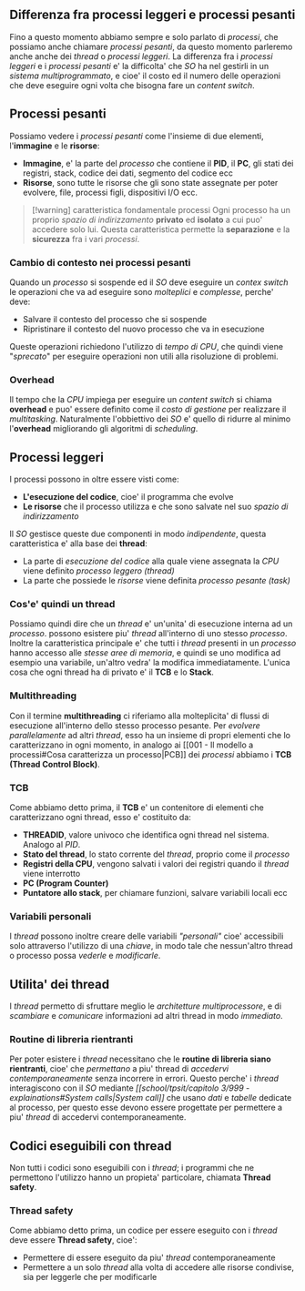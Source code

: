 ## Differenza fra processi leggeri e processi pesanti
Fino a questo momento abbiamo sempre e solo parlato di *processi*, che possiamo anche chiamare *processi pesanti*, da questo momento parleremo anche anche dei *thread* o *processi leggeri*.
La differenza fra i *processi leggeri* e i *processi pesanti* e' la difficolta' che *SO* ha nel gestirli in un *sistema multiprogrammato*, e cioe' il costo ed il numero delle operazioni che deve eseguire ogni volta che bisogna fare un *content switch*.

## Processi pesanti
Possiamo vedere i *processi pesanti* come l'insieme di due elementi, l'**immagine** e le **risorse**:
- **Immagine**, e' la parte del *processo* che contiene il **PID**, il **PC**, gli stati dei registri, stack, codice dei dati, segmento del codice ecc
- **Risorse**, sono tutte le risorse che gli sono state assegnate per poter evolvere, file, processi figli, dispositivi I/O ecc.

> [!warning] caratteristica fondamentale processi
> Ogni processo ha un proprio *spazio di indirizzamento* **privato** ed **isolato** a cui puo' accedere solo lui.
> Questa caratteristica permette la **separazione** e la **sicurezza** fra i vari *processi*.

### Cambio di contesto nei processi pesanti
Quando un *processo* si sospende ed il *SO* deve eseguire un *contex switch* le operazioni che va ad eseguire sono *molteplici* e *complesse*, perche' deve:
- Salvare il contesto del processo che si sospende
- Ripristinare il contesto del nuovo processo che va in esecuzione

Queste operazioni richiedono l'utilizzo di *tempo di CPU*, che quindi viene "*sprecato*" per eseguire operazioni non utili alla risoluzione di problemi.
### Overhead
Il tempo che la *CPU* impiega per eseguire un *content switch* si chiama **overhead** e puo' essere definito come il *costo di gestione* per realizzare il *multitasking*.
Naturalmente l'obbiettivo dei *SO* e' quello di ridurre al minimo l'**overhead** migliorando gli algoritmi di *scheduling*.

## Processi leggeri
I processi possono in oltre essere visti come:
- **L'esecuzione del codice**, cioe' il programma che evolve
- **Le risorse** che il processo utilizza e che sono salvate nel suo *spazio di indirizzamento*

Il *SO* gestisce queste due componenti in modo *indipendente*, questa caratteristica e' alla base dei **thread**:
- La parte di *esecuzione del codice* alla quale viene assegnata la *CPU* viene definito *processo leggero (thread)*
- La parte che possiede le *risorse* viene definita *processo pesante (task)*

### Cos'e' quindi un thread
Possiamo quindi dire che un *thread* e' un'unita' di esecuzione interna ad un *processo*.
possono esistere piu' *thread* all'interno di uno stesso *processo*.
Inoltre la caratteristica principale e' che tutti i *thread* presenti in un *processo* hanno accesso alle *stesse aree di memoria*, e quindi se uno modifica ad esempio una variabile, un'altro vedra' la modifica immediatamente.
L'unica cosa che ogni thread ha di privato e' il **TCB** e lo **Stack**.

### Multithreading
Con il termine **multithreading** ci riferiamo alla molteplicita' di flussi di esecuzione all'interno dello stesso processo pesante.
Per *evolvere parallelamente* ad altri *thread*, esso ha un insieme di propri elementi che lo caratterizzano in ogni momento, in analogo ai [[001 - Il modello a processi#Cosa caratterizza un processo|PCB]] dei *processi* abbiamo i **TCB (Thread Control Block)**.

### TCB
Come abbiamo detto prima, il **TCB** e' un contenitore di elementi che caratterizzano ogni thread, esso e' costituito da:
- **THREADID**, valore univoco che identifica ogni thread nel sistema. Analogo al *PID*.
- **Stato del thread**, lo stato corrente del *thread*, proprio come il *processo*
- **Registri della CPU**, vengono salvati i valori dei registri quando il *thread* viene interrotto
- **PC (Program Counter)**
- **Puntatore allo stack**, per chiamare funzioni, salvare variabili locali ecc

### Variabili personali
I *thread* possono inoltre creare delle variabili *"personali"* cioe' accessibili solo attraverso l'utilizzo di una *chiave*, in modo tale che nessun'altro thread o processo possa *vederle* e *modificarle*.

## Utilita' dei thread
I *thread* permetto di sfruttare meglio le *architetture multiprocessore*, e di *scambiare* e *comunicare* informazioni ad altri thread in modo *immediato*.

### Routine di libreria rientranti
Per poter esistere i *thread* necessitano che le **routine di libreria siano rientranti**, cioe' che *permettano* a piu' thread di *accedervi contemporaneamente* senza incorrere in errori.
Questo perche' i *thread* interagiscono con il *SO* mediante *[[school/tpsit/capitolo 3/999 - explainations#System calls|System call]]* che usano *dati* e *tabelle* dedicate al processo, per questo esse devono essere progettate per permettere a piu' *thread* di accedervi contemporaneamente.

## Codici eseguibili con thread
Non tutti i codici sono eseguibili con i *thread*; i programmi che ne permettono l'utilizzo hanno un propieta' particolare, chiamata **Thread safety**.

### Thread safety
Come abbiamo detto prima, un codice per essere eseguito con i *thread* deve essere **Thread safety**, cioe':
- Permettere di essere eseguito da piu' *thread* contemporaneamente
- Permettere a un solo *thread* alla volta di accedere alle risorse condivise, sia per leggerle che per modificarle
